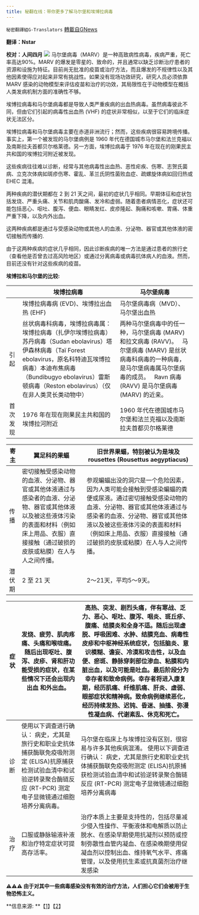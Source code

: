 ```yaml
---
title: 秘翻在线：带你更多了解马尔堡和埃博拉病毒
---
```

`秘密翻譯組G-Translators` [轉載自GNews](https://gnews.org/zh-hans/1575256/)

**翻译：Nstar**

**校对：人间四月**
![](https://assets.gnews.org/wp-content/uploads/2021/10/Screenshot-2021-10-05-233223.jpg)
马尔堡病毒（MARV）是一种高致病性病毒，疾病严重，死亡率高达90%。MARV 的爆发是零星的、致命的，并且通常以缺乏诊断治疗患者的资源和设施为特征。目前尚无批准的疫苗或治疗方法，而且爆发的不规律性以及其他因素使得应对起来非常有挑战性。如果没有现场功效研究，研究人员必须依靠 MARV 感染的动物模型来评估疫苗和治疗的功效，其局限性在于动物模型在概括人类发病机制方面的准确性不够。

埃博拉病毒和马尔堡病毒都是导致人类严重疾病的出血热病毒。虽然病毒彼此不同，但由它们引起的病毒性出血热 (VHF) 的症状非常相似，以至于它们的临床症状无法区分。

埃博拉病毒和马尔堡病毒主要在赤道非洲流行；然而，这些疾病很容易跨境传播。事实上，第一个被发现的马尔堡病例是 1960 年代在德国城市马尔堡和法兰克福以及南斯拉夫首都贝尔格莱德。另一方面，埃博拉病毒于 1976 年在现在的刚果民主共和国的埃博拉河附近被发现。

这些疾病往往难以诊断，经常与其他病毒性出血热、恶性疟疾、伤寒、志贺氏菌病、立克次体病如斑疹伤寒、霍乱、革兰氏阴性菌败血症、疏螺旋体病如回归热或 EHEC 混淆。

两种疾病的潜伏期都在 2 到 21 天之间，最初的症状几乎相同。早期体征和症状包括发烧、严重头痛、关节和肌肉酸痛、发冷和虚弱。随着患者病情恶化，症状还可能包括恶心、呕吐、腹泻、便血、眼睛发红、皮疹隆起、胸痛和咳嗽、胃痛、体重严重下降，以及内外出血。

这两种疾病都是通过与受感染动物或其他人的血液、分泌物、器官或其他体液的密切接触而传播的.

由于这两种疾病的症状几乎相同，因此诊断疾病的唯一方法是通过患者的旅行史（查看他是否曾去过高风险地区）或通过分离病毒或病毒抗体病人的血液。然而，目前还没有针对这些疾病的疫苗。

**埃博拉和马尔堡的比较:**





|    | **埃博拉病毒** | **马尔堡病毒** |
| --- | --- | --- |
|  | 埃博拉病毒病 (EVD)、埃博拉出血热 (EHF) | 马尔堡病毒病（MVD）、马尔堡出血热 |
| 引起 | 丝状病毒科病毒，埃博拉病毒属： 埃博拉病毒（扎伊尔埃博拉病毒）苏丹病毒（Sudan ebolavirus）塔伊森林病毒（Taï Forest ebolavirus，原名科特迪瓦埃博拉病毒）本迪布焦病毒（Bundibugyo ebolavirus）雷斯顿病毒（Reston ebolavirus）（仅在非人类灵长类动物中） | 两种马尔堡病毒中的任一种，马尔堡病毒 (MARV) 和拉文病毒 (RAVV)。   马尔堡病毒 (MARV) 是丝状病毒科病毒的一种病毒，是马尔堡病毒属马尔堡病毒的成员。   Ravn 病毒 (RAVV) 是马尔堡病毒 (MARV) 的近亲。 |
| 首次发现 | 1976 年在现在刚果民主共和国的埃博拉河附近 | 1960 年代在德国城市马尔堡和法兰克福以及南斯拉夫首都贝尔格莱德 |






| 寄主 | 翼足科的果蝠  | 旧世界果蝠，特别被认为是埃及 rousettes (Rousettus aegyptiacus)  |
| --- | --- | --- |
| 传播 | 密切接触受感染动物的血液、分泌物、器官或其他体液通过与感染者的血液、分泌物、器官或其他体液以及被这些液体污染的表面和材料（例如床上用品、衣服）直接接触（通过破损的皮肤或粘膜）在人与人之间传播。  | 参观蝙蝠出没的洞穴是一个危险因素，因为人类可能会接触到受感染蝙蝠的粪便或尿液。通过密切接触受感染动物的血液、分泌物、器官或其他体液通过与感染者的血液、分泌物、器官或其他体液以及被这些液体污染的表面和材料（例如床上用品、衣服）直接接触（通过破损的皮肤或粘膜）在人与人之间传播。 |
| 潜伏期 | 2 至 21 天 | 2～21天，平均5～9天。 |



| 症状 | 发烧、疲劳、肌肉疼痛、头痛和喉咙痛。随后出现呕吐、腹泻、皮疹、肾和肝功能受损的症状，在某些情况下还会出现内出血 和外出血。  | 高热、突发、剧烈头痛，伴有寒战、乏力、恶心、呕吐、腹泻、咽炎、斑丘疹、腹痛、结膜炎和全身不适。随后出现虚脱、呼吸困难、水肿、结膜充血、病毒性皮疹和中枢神经系统症状，包括脑炎、意识模糊、谵妄、冷漠和攻击性，以及血便、瘀斑、静脉穿刺部位渗血、粘膜和内脏出血，以及可能是吐血。最后阶段分为幸存者和致命病例。幸存者将进入康复期，经历肌痛、纤维肌痛、肝炎、虚弱、眼部症状和精神病。致命病例继续恶化，经历持续发热、迟钝、昏迷、抽搐、弥漫性凝血病、代谢紊乱、休克和死亡。 |
| --- | --- | --- |
| 诊断 | 使用以下调查进行确认： 病史，尤其是旅行史和职业史抗体捕获酶联免疫吸附测定 (ELISA)抗原捕获检测试验血清中和试验逆转录聚合酶链反应 (RT-PCR) 测定电子显微镜通过细胞培养分离病毒。  | 马尔堡在临床上与埃博拉没有区别，很容易与许多其他疾病混淆。 使用以下调查进行确认： 病史，尤其是旅行史和职业史抗体捕获酶联免疫吸附测定 (ELISA)抗原捕获检测试验血清中和试验逆转录聚合酶链反应 (RT-PCR) 测定电子显微镜通过细胞培养分离病毒 |
| 治疗 | 口服或静脉输液补液和治疗特定症状可提高存活率。 | 治疗本质上主要是支持性的，包括尽量减少侵入性操作、平衡液体和电解质以防止脱水、在感染早期使用抗凝剂以预防或控制弥散性血管内凝血、在感染晚期使用促凝血剂以控制出血、维持氧气水平、疼痛管理，以及使用抗生素或抗真菌剂治疗继发感染 |


**⚠️⚠️⚠️ 由于对其中一些病毒感染没有有效的治疗方法，人们担心它们会被用于生物恐怖主义。**

**信息来源: **【[1](https://virologyj.biomedcentral.com/articles/10.1186/s12985-019-1272-z)】【[2](http://www.differencebetween.info/difference-between-ebola-and-marburg)】
